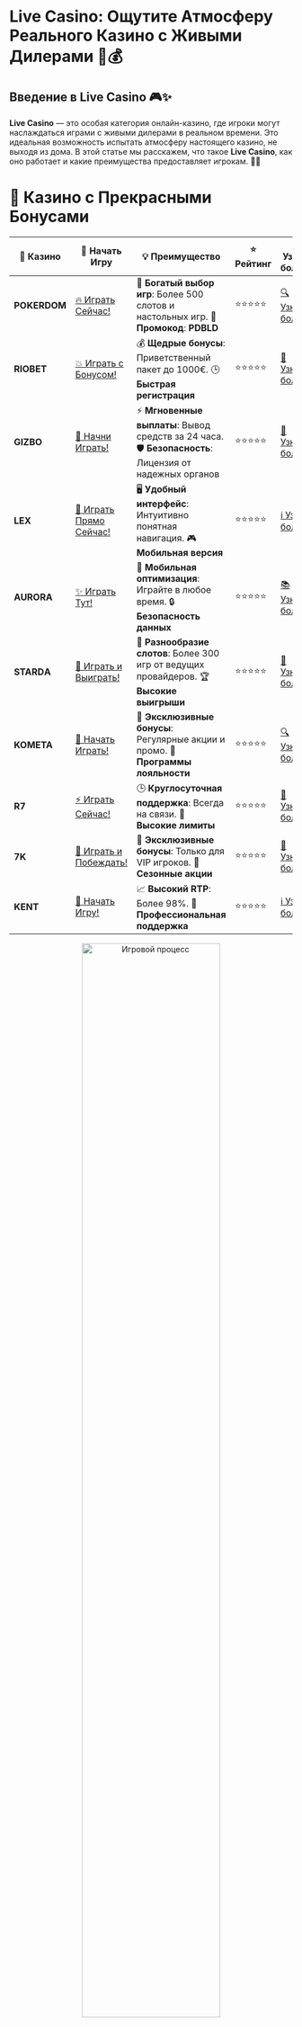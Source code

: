 # **Live Casino: Ощутите Атмосферу Реального Казино с Живыми Дилерами 🎲💰**

## Введение в **Live Casino** 🎮✨

**Live Casino** — это особая категория онлайн-казино, где игроки могут наслаждаться играми с живыми дилерами в реальном времени. Это идеальная возможность испытать атмосферу настоящего казино, не выходя из дома. В этой статье мы расскажем, что такое **Live Casino**, как оно работает и какие преимущества предоставляет игрокам. 🚀💎

# 🌟 Казино с Прекрасными Бонусами

| 🎲 **Казино** | 🔗 **Начать Игру** | 💡 **Преимущество** | ⭐ **Рейтинг** | 🔗 **Узнать больше** | 🆕 **Новая информация** |
|--------------|---------------------|---------------------|----------------|----------------------|-------------------------|
| **POKERDOM**  | [🔥 Играть Сейчас!](https://brandplay.link/4k77v2yx) | 🎉 **Богатый выбор игр**: Более 500 слотов и настольных игр. 🎁 **Промокод**: **PDBLD** | ⭐⭐⭐⭐⭐ | [🔍 Узнать больше](https://brandplay.link/4k77v2yx) | 🏆 **Победители турниров** получают эксклюзивные подарки! |
| **RIOBET**    | [💥 Играть с Бонусом!](https://brandplay.link/7xBLTPyj) | 💰 **Щедрые бонусы**: Приветственный пакет до 1000€. 🕒 **Быстрая регистрация** | ⭐⭐⭐⭐⭐ | [📖 Узнать больше](https://brandplay.link/7xBLTPyj) | 💬 **Поддержка 24/7** для комфортной игры в любое время! |
| **GIZBO**     | [🚀 Начни Играть!](https://brandplay.link/bprXw4YV) | ⚡ **Мгновенные выплаты**: Вывод средств за 24 часа. 🛡️ **Безопасность**: Лицензия от надежных органов | ⭐⭐⭐⭐⭐ | [📝 Узнать больше](https://brandplay.link/bprXw4YV) | 🔒 **SSL-шифрование** для максимальной безопасности данных игроков. |
| **LEX**       | [💎 Играть Прямо Сейчас!](https://brandplay.link/zW4hdDFV) | 🖥️ **Удобный интерфейс**: Интуитивно понятная навигация. 🎮 **Мобильная версия** | ⭐⭐⭐⭐⭐ | [ℹ️ Узнать больше](https://brandplay.link/zW4hdDFV) | 📱 **Поддержка всех мобильных устройств** для удобства игры в любом месте. |
| **AURORA**    | [✨ Играть Тут!](https://10trafic-stat2.com/click/668546556bcc6313411604bd/6766/13032/subaccount) | 📱 **Мобильная оптимизация**: Играйте в любое время. 🔒 **Безопасность данных** | ⭐⭐⭐⭐⭐ | [📚 Узнать больше](https://10trafic-stat2.com/click/668546556bcc6313411604bd/6766/13032/subaccount) | 🌍 **Международная лицензия** на деятельность в разных странах. |
| **STARDА**    | [🎉 Играть и Выиграть!](https://brandplay.link/fB7xwRFL) | 🎰 **Разнообразие слотов**: Более 300 игр от ведущих провайдеров. 🏆 **Высокие выигрыши** | ⭐⭐⭐⭐⭐ | [🔎 Узнать больше](https://brandplay.link/fB7xwRFL) | 🎉 **Ежемесячные турниры** с крупными призами! |
| **KOMETA**    | [🎁 Начать Играть!](https://brandplay.link/8ZymQJV8) | 🎁 **Эксклюзивные бонусы**: Регулярные акции и промо. 🔄 **Программы лояльности** | ⭐⭐⭐⭐⭐ | [🔍 Узнать больше](https://brandplay.link/8ZymQJV8) | 🌟 **Персонализированные предложения** для долгосрочных игроков. |
| **R7**        | [⚡ Играть Сейчас!](https://brandplay.link/bMd3Yjsw) | 🕒 **Круглосуточная поддержка**: Всегда на связи. 💸 **Высокие лимиты** | ⭐⭐⭐⭐⭐ | [📖 Узнать больше](https://brandplay.link/bMd3Yjsw) | 🎯 **Рейтинг игроков** для лучших участников. |
| **7K**        | [🎯 Играть и Побеждать!](https://brandplay.link/BvQyFShp) | 🌟 **Эксклюзивные бонусы**: Только для VIP игроков. 🎉 **Сезонные акции** | ⭐⭐⭐⭐⭐ | [📝 Узнать больше](https://brandplay.link/BvQyFShp) | 🥇 **Особые привилегии** для постоянных игроков. |
| **KENT**      | [🔑 Начать Игру!](https://brandplay.link/Fv2WP3js) | 📈 **Высокий RTP**: Более 98%. 💼 **Профессиональная поддержка** | ⭐⭐⭐⭐⭐ | [ℹ️ Узнать больше](https://brandplay.link/Fv2WP3js) | 💬 **Поддержка на нескольких языках** для удобства игроков. |

<div align="center"> <img src="https://i.pinimg.com/originals/1d/b3/25/1db325483acbe642c6d4e6fdd73a4988.gif" alt="Игровой процесс" width="70%"> </div>
---

# 🚀 Быстрые Выигрыши и Поддержка

| 🎲 **Казино** | 🔗 **Начать Игру** | 💡 **Преимущество** | ⭐ **Рейтинг** | 🔗 **Узнать больше** | 🆕 **Новая информация** |
|--------------|---------------------|---------------------|----------------|----------------------|-------------------------|
| **GAMA**      | [🎯 Играть Прямо Сейчас!](https://brandplay.link/j6NMKsDz) | 🔍 **Интуитивный интерфейс**: Легкость использования. 🏅 **Престижные турниры** | ⭐⭐⭐⭐☆ | [🔎 Узнать больше](https://brandplay.link/j6NMKsDz) | 🏆 **Турниры с большими призами** каждый месяц. |
| **ONION**     | [💥 Играть и Выигрывать!](https://brandplay.link/zBGRVpQ9) | 🤑 **Низкие ставки**: Идеально для начинающих. 🔄 **Быстрые выводы** | ⭐⭐⭐⭐☆ | [🔍 Узнать больше](https://brandplay.link/zBGRVpQ9) | 🎮 **Казино для новичков** с простыми правилами. |
| **ЧЕМПИОН**   | [🏅 Играть в Турнире!](https://temon-gter.cfd/go/lRq?p80412p304504pcc44t17455) | 🏅 **Лояльная программа**: Награды за активность. 🎁 **Ежемесячные бонусы** | ⭐⭐⭐⭐☆ | [📖 Узнать больше](https://temon-gter.cfd/go/lRq?p80412p304504pcc44t17455) | 🥇 **Турниры и лояльность** — каждый шаг вознаграждается. |
| **VAVADA**    | [🚀 Играть Без Ожидания!](https://vavadapartner.pro/?promo=ea5c9275-6854-4505-94fc-95ab18221945-linkb2) | 🚀 **Быстрая регистрация**: Начните играть мгновенно. 🔐 **Безопасные транзакции** | ⭐⭐⭐⭐☆ | [📝 Узнать больше](https://vavadapartner.pro/?promo=ea5c9275-6854-4505-94fc-95ab18221945-linkb2) | 🏆 **Программа для новых игроков** с бонусами за регистрацию. |
| **FRIENDS**   | [🎉 Играть и Развлекаться!](https://gofriends.mba/linkb2) | 🤝 **Социальные игры**: Играйте с друзьями. 🌐 **Мультиплатформенность** | ⭐⭐⭐⭐☆ | [ℹ️ Узнать больше](https://gofriends.mba/linkb2) | 🎮 **Играйте с друзьями** и зарабатывайте бонусы за совместные действия. |
| **1WIN**      | [⚡ Играть и Выигрывать!](https://brandplay.link/smXVpBbG) | 🏆 **Спортивные ставки**: Широкий выбор видов спорта. 💵 **Высокие коэффициенты** | ⭐⭐⭐⭐☆ | [📚 Узнать больше](https://brandplay.link/smXVpBbG) | ⚽ **Бонусы на спортивные ставки** для активных игроков. |
| **DRIP**      | [💥 Играть Сразу!](https://drp-ircp01.com/c07e6a3db) | 🌐 **Инновационные игры**: Новейшие игровые технологии. 🛡️ **Высокая безопасность** | ⭐⭐⭐⭐☆ | [🔎 Узнать больше](https://drp-ircp01.com/c07e6a3db) | 🔧 **Инновационные функции** для удобства игры. |
| **JOYCASINO** | [🎰 Играть И Побеждать!](https://rpc30.call2me.pro/?/ru/registration?apkpop=0&partner=p24970p3291217pc98f) | 🎁 **Приятные бонусы**: Ежедневные акции и подарки. 🕹️ **Разнообразие игр** | ⭐⭐⭐⭐☆ | [🔍 Узнать больше](https://rpc30.call2me.pro/?/ru/registration?apkpop=0&partner=p24970p3291217pc98f) | 🎉 **Щедрые фриспины** для новых игроков. |
| **PLAYFORTUNA** | [🔥 Играть С Бонусом!](https://fortunapromo.net/alt/playfortuna/registration?0dc4a9362a71feb7e3f165fb8e766f70) | 🎉 **Регулярные акции**: Бонусы, фриспины и многое другое. 🏅 **Турниры** | ⭐⭐⭐⭐☆ | [📚 Узнать больше](https://fortunapromo.net/alt/playfortuna/registration?0dc4a9362a71feb7e3f165fb8e766f70) | 🎯 **Выгодные предложения** на популярные игры. |
| **SYKAA**     | [💸 Играть Сейчас!](https://s-two-way.com/?source=linkb2&pid=30697) | 💸 **Доступные ставки**: Идеально для новичков. 🎁 **Щедрые бонусы** | ⭐⭐⭐⭐☆ | [🔍 Узнать больше](https://s-two-way.com/?source=linkb2&pid=30697) | 💥 **Акции с большими бонусами** для новичков и опытных игроков. |

<div align="center"> <img src="https://schaeffers-cdn.s3.amazonaws.com/images/default-source/schaeffers-cdn-images/default-images/sectors/bigstock-casino-gambling-concept-with-f-369012793.jpg?sfvrsn=493ad806_4" alt="Игровой процесс" width="70%"> </div>
---

# 💸 Казино с Привлекательными Программами Лояльности

| 🎲 **Казино** | 🔗 **Начать Игру** | 💡 **Преимущество** | ⭐ **Рейтинг** | 🔗 **Узнать больше** | 🆕 **Новая информация** |
|--------------|---------------------|---------------------|----------------|----------------------|-------------------------|
| **KOMETA**    | [🎯 Начни Играть!](https://brandplay.link/8ZymQJV8) | 🎁 **Эксклюзивные бонусы**: Регулярные акции и промо. 🔄 **Программы лояльности** | ⭐⭐⭐⭐⭐ | [🔍 Узнать больше](https://brandplay.link/8ZymQJV8) | 🌟 **Персонализированные предложения** для долгосрочных игроков. |
| **1Xslots**   | [🏅 Играть Прямо Сейчас!](https://brandplay.link/hSB1khtr) | 🎉 **Множество акций**: Еженедельные бонусы и турниры. 🛡️ **Безопасность** | ⭐⭐⭐⭐⭐ | [📚 Узнать больше](https://brandplay.link/hSB1khtr) | 🏅 **Награды за активность**: участники программы лояльности получают специальные привилегии. |
| **R7**        | [🚀 Играть Сейчас!](https://brandplay.link/bMd3Yjsw) | 🕒 **Круглосуточная поддержка**: Всегда на связи. 💸 **Высокие лимиты** | ⭐⭐⭐⭐⭐ | [📖 Узнать больше](https://brandplay.link/bMd3Yjsw) | 💬 **VIP-поддержка** для постоянных игроков с приоритетом. |

<div align="center"> <img src="https://i.pinimg.com/originals/1d/b3/25/1db325483acbe642c6d4e6fdd73a4988.gif" alt="Игровой процесс" width="70%"> </div>
---

---

## Что такое **Live Casino**? 🧐💡

**Live Casino** — это онлайн-платформа, где игроки могут играть в любимые азартные игры с живыми дилерами, через видеопоток в реальном времени. Игры проводятся с настоящими картами, рулеткой и другими игровыми аттракционами, что создает эффект нахождения в настоящем казино. Вы можете общаться с дилерами и другими игроками через чат, что делает игровой процесс еще более увлекательным и реалистичным. 🎰🃏

### Основные особенности **Live Casino** 📝✅

1. **Живые дилеры**: Все игры проводятся с реальными людьми, которые ведут игры, как в наземных казино.
2. **Видеопоток в реальном времени**: Игра происходит в реальном времени, и вы можете наблюдать за всем процессом через видеопоток.
3. **Интерактивность**: Возможность общаться с дилерами и другими игроками через чат.
4. **Реальные ставки и выигрыши**: Игра происходит на реальные деньги, и все выигрыши выплачиваются в реальной валюте.

---

## Преимущества **Live Casino** 🏅🎰

### 1. **Атмосфера настоящего казино** 🎯💥

В **Live Casino** вы можете ощутить атмосферу реального казино, играя с живыми дилерами, которые ведут игру прямо в студии. Это максимально приближает вас к реальному игровому процессу.

### 2. **Интерактивность и общение** 🗣️💬

В отличие от стандартных онлайн-игр, в **Live Casino** вы можете общаться с дилерами и другими игроками. Это создает уникальную атмосферу и делает игру более социальной и увлекательной.

### 3. **Высокая честность и прозрачность** 🔒💡

**Live Casino** предоставляет уверенность в честности игры, так как вы можете увидеть весь процесс на экране. Всё происходит в реальном времени, что гарантирует отсутствие манипуляций с результатами.

### 4. **Широкий выбор игр** 🎮🌟

В **Live Casino** представлены разнообразные игры, такие как рулетка, блэкджек, покер, баккара и другие. Это позволяет каждому игроку найти игру по своему вкусу.

---

## Как выбрать лучшее **Live Casino**? 🏆🎯

### 1. **Проверка лицензии и репутации** 🏢🌐

Важно выбирать казино с лицензией от авторитетного регулятора, такого как Curacao eGaming, Malta Gaming Authority или UK Gambling Commission. Лицензированные казино гарантируют безопасность и честность игры.

### 2. **Выбор игр и провайдеров** 🎰🎮

Обратите внимание на разнообразие игр, предлагаемых в **Live Casino**. Лучше выбирать казино, которое работает с ведущими провайдерами живых игр, такими как **Evolution Gaming**, **NetEnt Live**, **Playtech** и другими.

### 3. **Условия бонусов и акций** 🎁📜

Проверьте условия бонусов для **Live Casino**. Многие онлайн-казино предлагают бонусы за депозит, фриспины и другие акции, которые можно использовать в живых играх.

### 4. **Поддержка клиентов и методы оплаты** 💳💸

Выбирайте казино с качественной службой поддержки и удобными методами пополнения счета и вывода средств. Хорошее казино должно предоставлять множество способов оплаты, включая банковские карты, электронные кошельки и криптовалюты.

---

## Где найти лучшее **Live Casino**? 🌐💎

### 1. **Pokerdom** 🏆🎰

- **Лицензия**: Curacao eGaming
- **Особенности**: Множество живых игр с дилерами, турниры и бонусы.
- **Методы пополнения**: Банковские карты, электронные кошельки, криптовалюты.

#### Преимущества:
- Большой выбор игр с живыми дилерами.
- Частые акции и бонусы.
- Быстрые и безопасные выплаты.

---

### 2. **Riobet** 🎲💎

- **Лицензия**: Malta Gaming Authority
- **Особенности**: Отличное качество видео и звука, разнообразие игр с живыми дилерами.
- **Методы пополнения**: Visa, MasterCard, Skrill, Neteller.

#### Преимущества:
- Высокое качество видео-потока.
- Привлекательные бонусы и фриспины.
- Простота навигации и удобное пополнение счета.

---

### 3. **Gizbo** 💸🎉

- **Лицензия**: UK Gambling Commission
- **Особенности**: Множество живых игр с дилерами, фриспины и бонусы.
- **Методы пополнения**: Банковские карты, электронные кошельки.

#### Преимущества:
- Простой интерфейс и быстрые выплаты.
- Регулярные бонусы и акции.
- Множество слотов и живых игр.

---

### 4. **LEX** 🌟🎰

- **Лицензия**: Curacao eGaming
- **Особенности**: Живые игры с уникальными бонусами, круглосуточная поддержка.
- **Методы пополнения**: Visa, MasterCard, Skrill.

#### Преимущества:
- Отличная программа лояльности для постоянных игроков.
- Удобный интерфейс и высокая скорость вывода средств.
- Привлекательные бонусы и фриспины.

---

### 5. **Aurora** 🏅💎

- **Лицензия**: Malta Gaming Authority
- **Особенности**: Живые игры с высокими лимитами ставок, бесплатные спины.
- **Методы пополнения**: PayPal, Visa, MasterCard.

#### Преимущества:
- Множество живых игр с отличным качеством видео.
- Привлекательные бонусы для новичков и постоянных игроков.
- Регулярные акции и турниры.

---

### 6. **Starda** ✨🎰

- **Лицензия**: Curacao eGaming
- **Особенности**: Множество живых игр, поддержка криптовалют.
- **Методы пополнения**: Электронные кошельки, криптовалюты.

#### Преимущества:
- Множество акций и бонусов для новых игроков.
- Быстрая обработка выплат.
- Отличное качество видеопотока.

---

## Заключение: Откройте для себя **Live Casino** и выигрывайте с реальными дилерами! 🎉💰

**Live Casino** позволяет игрокам наслаждаться атмосферой настоящего казино, играя с живыми дилерами и получая шанс на реальный выигрыш. Выбирайте лучшие онлайн-казино с живыми играми, получайте бонусы и наслаждайтесь азартом! Пусть удача будет на вашей стороне! 🍀🎰

---

## Часто задаваемые вопросы (FAQ) ❓📚

### 1. Что такое **Live Casino**? 🎰💡

**Live Casino** — это онлайн-казино, где игроки могут играть с настоящими дилерами в реальном времени, через видеопоток, используя реальные карты, столы и другие элементы.

### 2. Как выбрать лучшее **Live Casino**? 🏆🎮

Выбирайте **Live Casino** с хорошими отзывами, лицензией, широким выбором игр, а также удобными методами пополнения и вывода средств.

### 3. Какие игры предлагаются в **Live Casino**? 🎲🎰

В **Live Casino** предлагаются различные игры, такие как рулетка, блэкджек, покер, баккара и другие настольные игры с живыми дилерами.

### 4. Можно ли выиграть реальные деньги в **Live Casino**? 💰🎯

Да, игры в **Live Casino** проводятся на реальные деньги, и вы можете выиграть реальные призы, играя с живыми дилерами в реальном времени.
